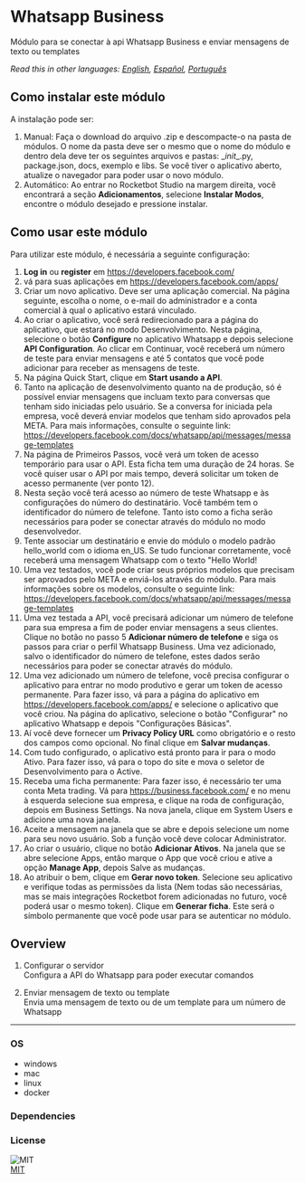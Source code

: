 # Whatsapp Business
  
Módulo para se conectar à api Whatsapp Business e enviar mensagens de texto ou templates

*Read this in other languages: [English](README.md), [Español](README.es.md), [Português](README.pr.md)*

## Como instalar este módulo
  
A instalação pode ser:
1. Manual: Faça o download do arquivo .zip e descompacte-o na pasta de módulos. O nome da pasta deve ser o mesmo que o nome do módulo e dentro dela deve ter os seguintes arquivos e pastas: \__init__.py, package.json, docs, exemplo e libs. Se você tiver o aplicativo aberto, atualize o navegador para poder usar o novo módulo.
2. Automático: Ao entrar no Rocketbot Studio na margem direita, você encontrará a seção **Adicionamentos**, selecione **Instalar Modos**, encontre o módulo desejado e pressione instalar. 


## Como usar este módulo
Para utilizar este módulo, é necessária a seguinte configuração:
1. __Log in__ ou __register__ em https://developers.facebook.com/
2. vá para suas aplicações em https://developers.facebook.com/apps/
3. Criar um novo aplicativo. Deve ser uma aplicação comercial. Na página seguinte, escolha o nome, o e-mail do administrador e a conta comercial à qual o aplicativo estará vinculado.
4. Ao criar o aplicativo, você será redirecionado para a página do aplicativo, que estará no modo Desenvolvimento. Nesta página, selecione o botão __Configure__ no aplicativo Whatsapp e depois selecione __API Configuration__. Ao clicar em Continuar, você receberá um número de teste para enviar mensagens e até 5 contatos que você pode adicionar para receber as mensagens de teste.
5. Na página Quick Start, clique em __Start usando a API__. 
6. Tanto na aplicação de desenvolvimento quanto na de produção, só é possível enviar mensagens que incluam texto para conversas que tenham sido iniciadas pelo usuário. Se a conversa for iniciada pela empresa, você deverá enviar modelos que tenham sido aprovados pela META. Para mais informações, consulte o seguinte link: https://developers.facebook.com/docs/whatsapp/api/messages/message-templates
7. Na página de Primeiros Passos, você verá um token de acesso temporário para usar o API. Esta ficha tem uma duração de 24 horas. Se você quiser usar o API por mais tempo, deverá solicitar um token de acesso permanente (ver ponto 12).
8. Nesta seção você terá acesso ao número de teste Whatsapp e às configurações do número do destinatário. Você também tem o identificador do número de telefone. Tanto isto como a ficha serão necessários para poder se conectar através do módulo no modo desenvolvedor.
9. Tente associar um destinatário e envie do módulo o modelo padrão hello_world com o idioma en_US. Se tudo funcionar corretamente, você receberá uma mensagem Whatsapp com o texto "Hello World!
10. Uma vez testados, você pode criar seus próprios modelos que precisam ser aprovados pelo META e enviá-los através do módulo. Para mais informações sobre os modelos, consulte o seguinte link: https://developers.facebook.com/docs/whatsapp/api/messages/message-templates
11. Uma vez testada a API, você precisará adicionar um número de telefone para sua empresa a fim de poder enviar mensagens a seus clientes. Clique no botão no passo 5 __Adicionar número de telefone__ e siga os passos para criar o perfil Whatsapp Business. Uma vez adicionado, salvo o identificador do número de telefone, estes dados serão necessários para poder se conectar através do módulo.
12. Uma vez adicionado um número de telefone, você precisa configurar o aplicativo para entrar no modo produtivo e gerar um token de acesso permanente. Para fazer isso, vá para a página do aplicativo em https://developers.facebook.com/apps/ e selecione o aplicativo que você criou. Na página do aplicativo, selecione o botão "Configurar" no aplicativo Whatsapp e depois "Configurações Básicas".
13. Aí você deve fornecer um __Privacy Policy URL__ como obrigatório e o resto dos campos como opcional. No final clique em __Salvar mudanças__.
14. Com tudo configurado, o aplicativo está pronto para ir para o modo Ativo. Para fazer isso, vá para o topo do site e mova o seletor de Desenvolvimento para o Active. 
15. Receba uma ficha permanente: Para fazer isso, é necessário ter uma conta Meta trading. Vá para https://business.facebook.com/ e no menu à esquerda selecione sua empresa, e clique na roda de configuração, depois em Business Settings. Na nova janela, clique em System Users e adicione uma nova janela.
16. Aceite a mensagem na janela que se abre e depois selecione um nome para seu novo usuário. Sob a função você deve colocar Administrator.
17. Ao criar o usuário, clique no botão __Adicionar Ativos__. Na janela que se abre selecione Apps, então marque o App que você criou e ative a opção __Manage App__, depois Salve as mudanças.
18. Ao atribuir o bem, clique em __Gerar novo token__. Selecione seu aplicativo e verifique todas as permissões da lista (Nem todas são necessárias, mas se mais integrações Rocketbot forem adicionadas no futuro, você poderá usar o mesmo token). Clique em __Generar ficha__. Este será o símbolo permanente que você pode usar para se autenticar no módulo.



## Overview


1. Configurar o servidor  
Configura a API do Whatsapp para poder executar comandos

2. Enviar mensagem de texto ou template  
Envia uma mensagem de texto ou de um template para um número de Whatsapp  




----
### OS

- windows
- mac
- linux
- docker

### Dependencies

### License
  
![MIT](https://camo.githubusercontent.com/107590fac8cbd65071396bb4d04040f76cde5bde/687474703a2f2f696d672e736869656c64732e696f2f3a6c6963656e73652d6d69742d626c75652e7376673f7374796c653d666c61742d737175617265)  
[MIT](http://opensource.org/licenses/mit-license.ph)